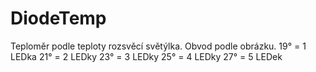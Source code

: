# DiodeTemp
Teploměr podle teploty rozsvěcí světýlka. Obvod podle obrázku.
19° = 1 LEDka
21° = 2 LEDky
23° = 3 LEDky
25° = 4 LEDky
27° = 5 LEDek
